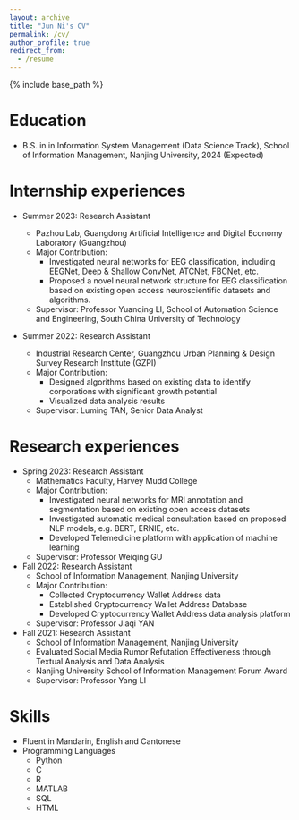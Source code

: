 ```yaml
---
layout: archive
title: "Jun Ni's CV"
permalink: /cv/
author_profile: true
redirect_from:
  - /resume
---
```


{% include base_path %}

Education
======
* B.S. in in Information System Management (Data Science Track), School of Information Management, Nanjing University, 2024 (Expected)

Internship experiences
======
* Summer 2023: Research Assistant
  * Pazhou Lab, Guangdong Artificial Intelligence and Digital Economy Laboratory (Guangzhou)
  * Major Contribution:
    * Investigated neural networks for EEG classification, including EEGNet, Deep & Shallow ConvNet, ATCNet, FBCNet, etc.
    * Proposed a novel neural network structure for EEG classification based on existing open access neuroscientific datasets and algorithms.
  * Supervisor: Professor Yuanqing LI, School of Automation Science and Engineering, South China University of Technology

* Summer 2022: Research Assistant
  * Industrial Research Center, Guangzhou Urban Planning & Design Survey Research Institute (GZPI)
  * Major Contribution:
    * Designed algorithms based on existing data to identify corporations with significant growth potential
    * Visualized data analysis results
  * Supervisor: Luming TAN, Senior Data Analyst

Research experiences
======
* Spring 2023: Research Assistant
  * Mathematics Faculty, Harvey Mudd College
  * Major Contribution:
    * Investigated neural networks for MRI annotation and segmentation based on existing open access datasets
    * Investigated automatic medical consultation based on proposed NLP models, e.g. BERT, ERNIE, etc.
    * Developed Telemedicine platform with application of machine learning
  * Supervisor: Professor Weiqing GU
* Fall 2022: Research Assistant
  * School of Information Management, Nanjing University
  * Major Contribution:
    * Collected Cryptocurrency Wallet Address data
    * Established Cryptocurrency Wallet Address Database
    * Developed Cryptocurrency Wallet Address data analysis platform
  * Supervisor: Professor Jiaqi YAN
* Fall 2021: Research Assistant
  * School of Information Management, Nanjing University
  * Evaluated Social Media Rumor Refutation Effectiveness through Textual Analysis and Data Analysis
  * Nanjing University School of Information Management Forum Award
  * Supervisor: Professor Yang LI

Skills
======
* Fluent in Mandarin, English and Cantonese
* Programming Languages
  * Python
  * C
  * R
  * MATLAB
  * SQL
  * HTML

